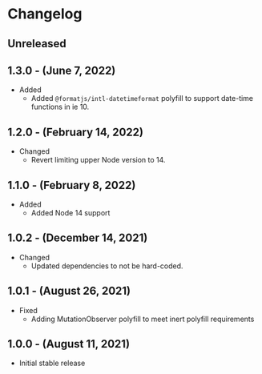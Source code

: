# Changelog

## Unreleased

## 1.3.0 - (June 7, 2022)

* Added
  * Added `@formatjs/intl-datetimeformat` polyfill to support date-time functions in ie 10.

## 1.2.0 - (February 14, 2022)

* Changed
  * Revert limiting upper Node version to 14.

## 1.1.0 - (February 8, 2022)

* Added
  * Added Node 14 support

## 1.0.2 - (December 14, 2021)

* Changed
  * Updated dependencies to not be hard-coded.

## 1.0.1 - (August 26, 2021)

* Fixed
  * Adding MutationObserver polyfill to meet inert polyfill requirements

## 1.0.0 - (August 11, 2021)

* Initial stable release
